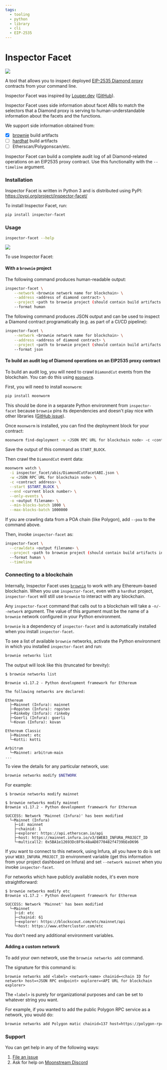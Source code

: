 ```yaml
---
tags:
  - tooling
  - python
  - library
  - cli
  - EIP-2535
---
```



# Inspector Facet

<a href="https://media.giphy.com/media/14mgxYFJHXGmoo/giphy.gif" target="_blank"><img src="https://media.giphy.com/media/14mgxYFJHXGmoo/giphy.gif" /></a>

A tool that allows you to inspect deployed [EIP-2535 Diamond proxy](https://eips.ethereum.org/EIPS/eip-2535)
contracts from your command line.

Inspector Facet was inspired by [Louper.dev](https://louper.dev/) ([GitHub](https://github.com/mark3labs/louper-v2)).

Inspector Facet uses side information about facet ABIs to match the selectors that a Diamond proxy
is serving to human-understandable information about the facets and the functions.

We support side information obtained from:

- [x] [brownie](https://github.com/eth-brownie/brownie) build artifacts
- [ ] [hardhat](https://hardhat.org/) build artifacts
- [ ] Etherscan/Polygonscan/etc.

Inspector Facet can build a complete audit log of all Diamond-related operations on an EIP2535 proxy
contract. Use this functionality with the `--timeline` argument.

### Installation

Inspector Facet is written in Python 3 and is distributed using PyPI: https://pypi.org/project/inspector-facet/

To install Inspector Facet, run:

```bash
pip install inspector-facet
```

### Usage

```bash
inspector-facet --help
```

<a href="https://asciinema.org/a/487856" target="_blank"><img src="https://asciinema.org/a/487856.svg" /></a>

To use Inspector Facet:

#### With a `brownie` project

The following command produces human-readable output:

```bash
inspector-facet \
    --network <brownie network name for blockchain> \
    --address <address of diamond contract> \
    --project <path to brownie project (should contain build artifacts in build/contracts)> \
    --format human
```

The following command produces JSON output and can be used to inspect a Diamond contract programatically
(e.g. as part of a CI/CD pipeline):
```bash
inspector-facet \
    --network <brownie network name for blockchain> \
    --address <address of diamond contract> \
    --project <path to brownie project (should contain build artifacts in build/contracts)> \
    --format json
```

#### To build an audit log of Diamond operations on an EIP2535 proxy contract

To build an audit log, you will need to crawl `DiamondCut` events from the blockchain. You can do this using [`moonworm`](https://github.com/bugout-dev/moonworm).

First, you will need to install `moonworm`:

```bash
pip install moonworm
```

This should be done in a separate Python environment from `inspector-facet` because `brownie` pins its dependencies
and doesn't play nice with other libraries ([GitHub issue](https://github.com/eth-brownie/brownie/issues/1516)).

Once `moonworm` is installed, you can find the deployment block for your contract:

```bash
moonworm find-deployment -w <JSON RPC URL for blockchain node> -c <contract address> -t 0.5
```

Save the output of this command as `START_BLOCK`.

Then crawl the `DiamondCut` event data:

```bash
moonworm watch \
  -i inspector_facet/abis/DiamondCutFacetABI.json \
  -w <JSON RPC URL for blockchain node> \
  -c <contract address> \
  --start $START_BLOCK \
  --end <current block number> \
  --only-events \
  -o <output filename> \
  --min-blocks-batch 1000 \
  --max-blocks-batch 1000000
```

If you are crawling data from a POA chain (like Polygon), add `--poa` to the command above.

Then, invoke `inspector-facet` as:

```bash
inspector-facet \
  --crawldata <output filename> \
  --project <path to brownie project (should contain build artifacts in build/contracts)> \
  --format human \
  --timeline
```

### Connecting to a blockchain

Internally, Inspector Facet uses [`brownie`](https://github.com/eth-brownie/brownie) to work with any
Ethereum-based blockchain. When you use `inspector-facet`, even with a `hardhat` project, `inspector-facet`
will still use `brownie` to interact with any blockchain.

Any `inspector-facet` command that calls out to a blockchain will take a `-n/--network` argument. The value
of this argument must be the name of a `brownie` network configured in your Python environment.

`brownie` is a dependency of `inspector-facet` and is automatically installed when you install `inspector-facet`.

To see a list of available `brownie` networks, activate the Python environment in which you installed
`inspector-facet` and run:

```bash
brownie networks list
```

The output will look like this (truncated for brevity):

```
$ brownie networks list

Brownie v1.17.2 - Python development framework for Ethereum

The following networks are declared:

Ethereum
  ├─Mainnet (Infura): mainnet
  ├─Ropsten (Infura): ropsten
  ├─Rinkeby (Infura): rinkeby
  ├─Goerli (Infura): goerli
  └─Kovan (Infura): kovan

Ethereum Classic
  ├─Mainnet: etc
  └─Kotti: kotti

Arbitrum
  └─Mainnet: arbitrum-main
...
```

To view the details for any particular network, use:

```bash
brownie networks modify $NETWORK
```

For example:

```
$ brownie networks modify mainnet

$ brownie networks modify mainnet
Brownie v1.17.2 - Python development framework for Ethereum

SUCCESS: Network 'Mainnet (Infura)' has been modified
  └─Mainnet (Infura)
    ├─id: mainnet
    ├─chainid: 1
    ├─explorer: https://api.etherscan.io/api
    ├─host: https://mainnet.infura.io/v3/$WEB3_INFURA_PROJECT_ID
    └─multicall2: 0x5BA1e12693Dc8F9c48aAD8770482f4739bEeD696
```

If you want to connect to this network, using Infura, all you have to do is set your `WEB3_INFURA_PROJECT_ID`
environment variable (get this information from your project dashboard on Infura) and set `--network mainnet`
when you invoke `inspector-facet`.

For networks which have publicly available nodes, it's even more straightforward:

```
$ brownie networks modify etc
Brownie v1.17.2 - Python development framework for Ethereum

SUCCESS: Network 'Mainnet' has been modified
  └─Mainnet
    ├─id: etc
    ├─chainid: 61
    ├─explorer: https://blockscout.com/etc/mainnet/api
    └─host: https://www.ethercluster.com/etc
```

You don't need any additional environment variables.

#### Adding a custom network

To add your own network, use the `brownie networks add` command.

The signature for this command is:

```
brownie networks add <label> <network-name> chainid=<chain ID for network> host=<JSON RPC endpoint> explorer=<API URL for blockchain explorer>
```

The `<label>` is purely for organizational purposes and can be set to whatever string you want.

For example, if you wanted to add the public Polygon RPC service as a network, you would do:

```bash
brownie networks add Polygon matic chainid=137 host=https://polygon-rpc.com explorer=https://api.polygonscan.com/api
```

### Support

You can get help in any of the following ways:

1. [File an issue](https://github.com/bugout-dev/inspector-facet/issues/new)
2. Ask for help on [Moonstream Discord](https://discord.gg/K56VNUQGvA)

